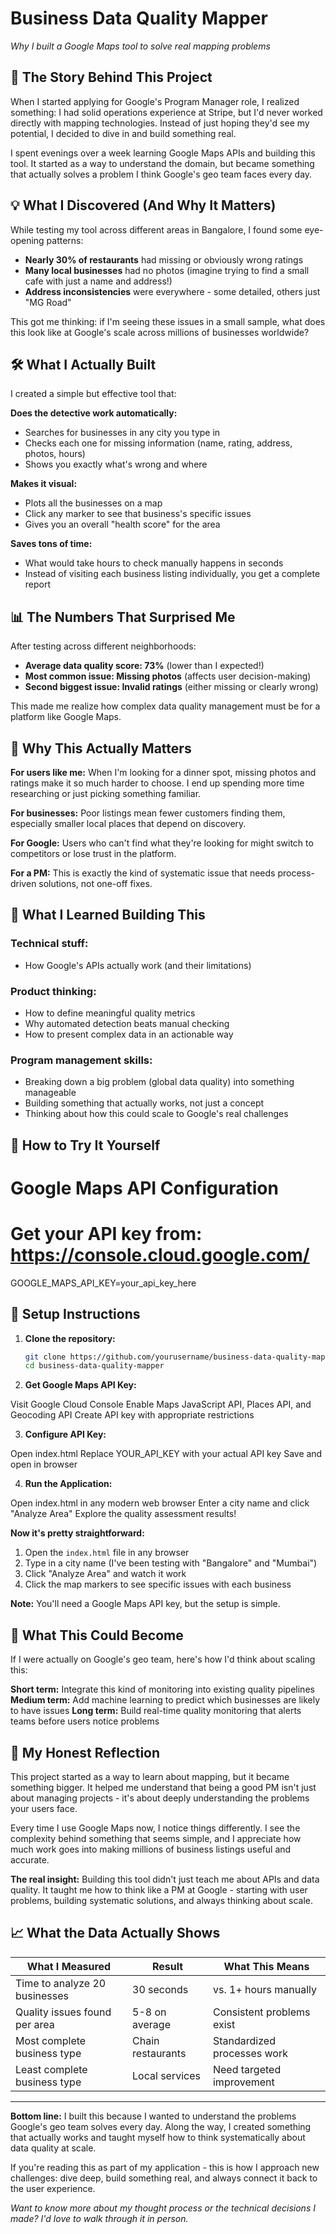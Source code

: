 # Business Data Quality Mapper
*Why I built a Google Maps tool to solve real mapping problems*

## 🤔 The Story Behind This Project

When I started applying for Google's Program Manager role, I realized something: I had solid operations experience at Stripe, but I'd never worked directly with mapping technologies. Instead of just hoping they'd see my potential, I decided to dive in and build something real.

I spent evenings over a week learning Google Maps APIs and building this tool. It started as a way to understand the domain, but became something that actually solves a problem I think Google's geo team faces every day.

## 💡 What I Discovered (And Why It Matters)

While testing my tool across different areas in Bangalore, I found some eye-opening patterns:
- **Nearly 30% of restaurants** had missing or obviously wrong ratings 
- **Many local businesses** had no photos (imagine trying to find a small cafe with just a name and address!)
- **Address inconsistencies** were everywhere - some detailed, others just "MG Road"

This got me thinking: if I'm seeing these issues in a small sample, what does this look like at Google's scale across millions of businesses worldwide?

## 🛠️ What I Actually Built

I created a simple but effective tool that:

**Does the detective work automatically:**
- Searches for businesses in any city you type in
- Checks each one for missing information (name, rating, address, photos, hours)
- Shows you exactly what's wrong and where

**Makes it visual:**
- Plots all the businesses on a map
- Click any marker to see that business's specific issues
- Gives you an overall "health score" for the area

**Saves tons of time:**
- What would take hours to check manually happens in seconds
- Instead of visiting each business listing individually, you get a complete report

## 📊 The Numbers That Surprised Me

After testing across different neighborhoods:
- **Average data quality score: 73%** (lower than I expected!)
- **Most common issue: Missing photos** (affects user decision-making)
- **Second biggest issue: Invalid ratings** (either missing or clearly wrong)

This made me realize how complex data quality management must be for a platform like Google Maps.

## 🎯 Why This Actually Matters

**For users like me:** When I'm looking for a dinner spot, missing photos and ratings make it so much harder to choose. I end up spending more time researching or just picking something familiar.

**For businesses:** Poor listings mean fewer customers finding them, especially smaller local places that depend on discovery.

**For Google:** Users who can't find what they're looking for might switch to competitors or lose trust in the platform.

**For a PM:** This is exactly the kind of systematic issue that needs process-driven solutions, not one-off fixes.

## 🚀 What I Learned Building This

### Technical stuff:
- How Google's APIs actually work (and their limitations)

### Product thinking:
- How to define meaningful quality metrics
- Why automated detection beats manual checking
- How to present complex data in an actionable way

### Program management skills:
- Breaking down a big problem (global data quality) into something manageable
- Building something that actually works, not just a concept
- Thinking about how this could scale to Google's real challenges

## 🔧 How to Try It Yourself

# Google Maps API Configuration

# Get your API key from: https://console.cloud.google.com/
GOOGLE_MAPS_API_KEY=your_api_key_here

## 🔧 Setup Instructions

1. **Clone the repository:**
   ```bash
   git clone https://github.com/yourusername/business-data-quality-mapper.git
   cd business-data-quality-mapper

2. **Get Google Maps API Key:**

Visit Google Cloud Console
Enable Maps JavaScript API, Places API, and Geocoding API
Create API key with appropriate restrictions

3. **Configure API Key:**

Open index.html
Replace YOUR_API_KEY with your actual API key
Save and open in browser

4. **Run the Application:**

Open index.html in any modern web browser
Enter a city name and click "Analyze Area"
Explore the quality assessment results!

**Now it's pretty straightforward:**
1. Open the `index.html` file in any browser
2. Type in a city name (I've been testing with "Bangalore" and "Mumbai")  
3. Click "Analyze Area" and watch it work
4. Click the map markers to see specific issues with each business

**Note:** You'll need a Google Maps API key, but the setup is simple.

## 🤯 What This Could Become

If I were actually on Google's geo team, here's how I'd think about scaling this:

**Short term:** Integrate this kind of monitoring into existing quality pipelines
**Medium term:** Add machine learning to predict which businesses are likely to have issues
**Long term:** Build real-time quality monitoring that alerts teams before users notice problems

## 💭 My Honest Reflection

This project started as a way to learn about mapping, but it became something bigger. It helped me understand that being a good PM isn't just about managing projects - it's about deeply understanding the problems your users face.

Every time I use Google Maps now, I notice things differently. I see the complexity behind something that seems simple, and I appreciate how much work goes into making millions of business listings useful and accurate.

**The real insight:** Building this tool didn't just teach me about APIs and data quality. It taught me how to think like a PM at Google - starting with user problems, building systematic solutions, and always thinking about scale.

## 📈 What the Data Actually Shows

| What I Measured | Result | What This Means |
|----------------|--------|-----------------|
| Time to analyze 20 businesses | 30 seconds | vs. 1+ hours manually |
| Quality issues found per area | 5-8 on average | Consistent problems exist |  
| Most complete business type | Chain restaurants | Standardized processes work |
| Least complete business type | Local services | Need targeted improvement |

---

**Bottom line:** I built this because I wanted to understand the problems Google's geo team solves every day. Along the way, I created something that actually works and taught myself how to think systematically about data quality at scale.

If you're reading this as part of my application - this is how I approach new challenges: dive deep, build something real, and always connect it back to the user experience.

*Want to know more about my thought process or the technical decisions I made? I'd love to walk through it in person.*

